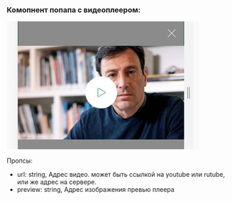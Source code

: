 ### Комопнент попапа с видеоплеером:
![screen](./screen.jpg?raw=true "Скриншот компонента попапа с видеоплеером")

Пропсы:
- url: string, Адрес видео. может быть ссылкой на youtube или rutube, или же адрес на сервере.
- preview: string, Адрес изображения превью плеера
